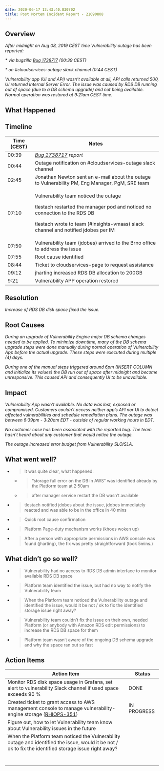 ```yaml
---
date: 2020-06-17 12:43:40.830702
title: Post Mortem Incident Report - 21090808
---
```

##  <span dir="ltr">Overview</span>

*<span dir="ltr">After midnight on Aug 08, 2019 CEST time Vulnerability
outage has been reported:</span>*

*<span dir="ltr">\* via bugzilla [<span class="underline">Bug
1738717</span>](https://bugzilla.redhat.com/show_bug.cgi?id=1738717)
(00:39 CEST)</span>*

*<span dir="ltr">\* on \#cloudservices-outage slack channel (0:44
CEST)</span>*

*<span dir="ltr">Vulnerability app (UI and API) wasn’t available at all,
API calls returned 500, UI returned Internal Server Error. The issue was
caused by RDS DB running out of space (due to a DB schema upgrade) and
not being available. Normal operation was restored at 9:21am CEST
time.</span>*

## <span dir="ltr">What Happened</span>

## <span dir="ltr">Timeline</span>

<table>
<thead>
<tr class="header">
<th><strong><span dir="ltr">Time (CEST)</span></strong></th>
<th><strong><span dir="ltr">Notes</span></strong></th>
</tr>
</thead>
<tbody>
<tr class="odd">
<td><span dir="ltr">00:39</span></td>
<td><span dir="ltr"><em><a href="https://bugzilla.redhat.com/show_bug.cgi?id=1738717"><span class="underline">Bug 1738717</span></a> report</em></span></td>
</tr>
<tr class="even">
<td><span dir="ltr">00:44</span></td>
<td><span dir="ltr">Outage notification on #cloudservices-outage slack channel</span></td>
</tr>
<tr class="odd">
<td><span dir="ltr">02:45</span></td>
<td><span dir="ltr">Jonathan Newton sent an e-mail about the outage to Vulnerability PM, Eng Manager, PgM, SRE team</span></td>
</tr>
<tr class="even">
<td><span dir="ltr">07:10</span></td>
<td><p><span dir="ltr">Vulnerability team noticed the outage</span></p>
<p><span dir="ltr">tlestach restarted the manager pod and noticed no connection to the RDS DB</span></p>
<p><span dir="ltr">tlestach wrote to team (#insights-vmaas) slack channel and notified jdobes per IM</span></p></td>
</tr>
<tr class="odd">
<td><span dir="ltr">07:50</span></td>
<td><span dir="ltr">Vulnerability team (jdobes) arrived to the Brno office to address the issue</span></td>
</tr>
<tr class="even">
<td><span dir="ltr">07:55</span></td>
<td><span dir="ltr">Root cause identified</span></td>
</tr>
<tr class="odd">
<td><span dir="ltr">08:44</span></td>
<td><span dir="ltr">Ticket to cloudservices-page to request assistance</span></td>
</tr>
<tr class="even">
<td><span dir="ltr">09:12</span></td>
<td><span dir="ltr">jharting increased RDS DB allocation to 200GB</span></td>
</tr>
<tr class="odd">
<td><span dir="ltr">9:21</span></td>
<td><span dir="ltr">Vulnerability APP operation restored</span></td>
</tr>
</tbody>
</table>

<span dir="ltr"></span>

## <span dir="ltr">Resolution</span>

*<span dir="ltr">Increase of RDS DB disk space fixed the issue.</span>*

<span dir="ltr"></span>

## <span dir="ltr">Root Causes</span>

*<span dir="ltr">During an upgrade of Vulnerability Engine major DB
schema changes needed to be applied. To minimize downtime, many of the
DB schema upgrade steps were done manually during normal operation of
Vulnerability App before the actual upgrade. These steps were executed
during multiple (4) days.</span>*

*<span dir="ltr">During one of the manual steps triggered around 6pm
(INSERT COLUMN and initialize its values) the DB run out of space after
midnight and become unresponsive. This caused API and consequently UI to
be unavailable.</span>*

<span dir="ltr"></span>

## <span dir="ltr">Impact</span>

*<span dir="ltr">Vulnerability App wasn’t available. No data was lost,
exposed or compromised. Customers couldn’t access neither app’s API nor
UI to detect affected vulnerabilities and schedule remediation plans.
The outage was between 6:39pm - 3:20am EDT - outside of regular working
hours in EDT.</span>*

*<span dir="ltr">No customer case has been associated with the reported
bug. The team hasn’t heard about any customer that would notice the
outage.</span>*

*<span dir="ltr">The outage increased error budget from Vulnerability
SLO/SLA.</span>*

<span dir="ltr"></span>

## <span dir="ltr">What went well?</span>

  - > <span dir="ltr">It was quite clear, what happened:</span>
    
      - > <span dir="ltr">“storage full error on the DB in AWS” was
        > identified already by the Platform team at 2:50am</span>
    
      - > <span dir="ltr">after manager service restart the DB wasn’t
        > available</span>

  - > <span dir="ltr">tlestach notified jdobes about the issue, jdobes
    > immediately reacted and was able to be in the office in 40
    > mins</span>

  - > <span dir="ltr">Quick root cause confirmation</span>

  - > <span dir="ltr">Platform Page-duty mechanism works (khoes woken
    > up)</span>

  - > <span dir="ltr">After a person with appropriate permissions in AWS
    > console was found (jharting), the fix was pretty straightforward
    > (took 5mins.)</span>

<span dir="ltr"></span>

## <span dir="ltr">What didn’t go so well?</span>

  - > <span dir="ltr">Vulnerability had no access to RDS DB admin
    > interface to monitor available RDS DB space</span>

  - > <span dir="ltr">Platform team identified the issue, but had no way
    > to notify the Vulnerability team</span>

  - > <span dir="ltr">When the Platform team noticed the Vulnerability
    > outage and identified the issue, would it be not / ok to fix the
    > identified storage issue right away?</span>

  - > <span dir="ltr">Vulnerability team couldn’t fix the issue on their
    > own, needed Platform (or anybody with Amazon RDS edit permissions)
    > to increase the RDS DB space for them</span>

  - > <span dir="ltr">Platform team wasn’t aware of the ongoing DB
    > schema upgrade and why the space ran out so fast</span>

<span dir="ltr"></span>

> <span dir="ltr"></span>

<span dir="ltr"></span>

## <span dir="ltr">Action Items</span>

<span dir="ltr"></span>

<table>
<thead>
<tr class="header">
<th><strong><span dir="ltr">Action Item</span></strong></th>
<th><strong><span dir="ltr">Status</span></strong></th>
</tr>
</thead>
<tbody>
<tr class="odd">
<td><span dir="ltr">Monitor RDS disk space usage in Grafana, set alert to vulnerability Slack channel if used space exceeds 90 %</span></td>
<td><span dir="ltr">DONE</span></td>
</tr>
<tr class="even">
<td><span dir="ltr">Created ticket to grant access to AWS management console to manage vulnerability-engine storage (<a href="https://projects.engineering.redhat.com/browse/RHIOPS-351"><span class="underline">RHIOPS-351</span></a>)</span></td>
<td><span dir="ltr">IN PROGRESS</span></td>
</tr>
<tr class="odd">
<td><span dir="ltr">Figure out, how to let Vulnerability team know about Vulnerability issues in the future</span></td>
<td><span dir="ltr"></span></td>
</tr>
<tr class="even">
<td><span dir="ltr">When the Platform team noticed the Vulnerability outage and identified the issue, would it be not / ok to fix the identified storage issue right away?</span></td>
<td><span dir="ltr"></span></td>
</tr>
<tr class="odd">
<td><span dir="ltr"></span></td>
<td><span dir="ltr"></span></td>
</tr>
<tr class="even">
<td><span dir="ltr"></span></td>
<td><span dir="ltr"></span></td>
</tr>
<tr class="odd">
<td><span dir="ltr"></span></td>
<td><span dir="ltr"></span></td>
</tr>
<tr class="even">
<td><span dir="ltr"></span></td>
<td><span dir="ltr"></span></td>
</tr>
<tr class="odd">
<td><span dir="ltr"></span></td>
<td><span dir="ltr"></span></td>
</tr>
<tr class="even">
<td><span dir="ltr"></span></td>
<td><span dir="ltr"></span></td>
</tr>
<tr class="odd">
<td><span dir="ltr"></span></td>
<td><span dir="ltr"></span></td>
</tr>
</tbody>
</table>

<span dir="ltr"></span>

<span dir="ltr"></span>

<span dir="ltr"></span>
